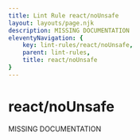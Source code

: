 ```yaml
---
title: Lint Rule react/noUnsafe
layout: layouts/page.njk
description: MISSING DOCUMENTATION
eleventyNavigation: {
	key: lint-rules/react/noUnsafe,
	parent: lint-rules,
	title: react/noUnsafe
}
---
```


# react/noUnsafe

MISSING DOCUMENTATION
